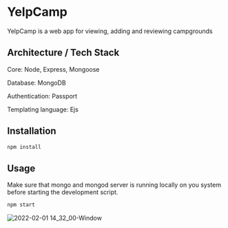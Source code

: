 # YelpCamp

YelpCamp is a web app for viewing, adding and reviewing campgrounds 

## Architecture / Tech Stack

Core: Node, Express, Mongoose

Database: MongoDB

Authentication: Passport

Templating language: Ejs

## Installation

```bash
npm install
```

## Usage

Make sure that mongo and mongod server is running locally on you system before starting the development script.

```bash
npm start
```

![2022-02-01 14_32_00-Window](https://user-images.githubusercontent.com/50103228/151998403-287629f1-2b27-49ab-8ae3-c32c12efa885.png)
